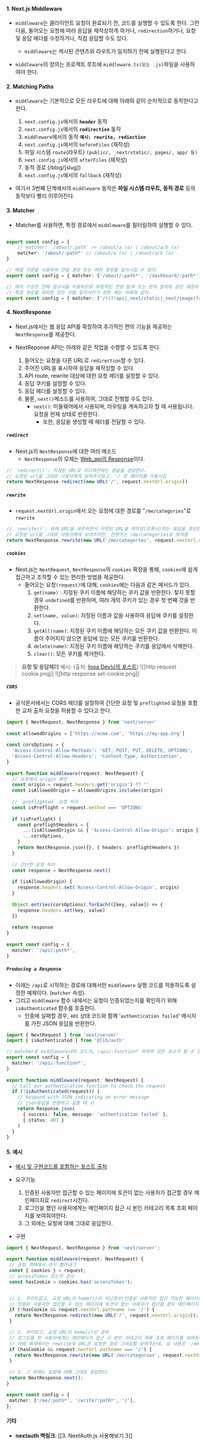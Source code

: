 
#### 1. Next.js Middleware

- `middleware`는 클라이언트 요청이 완료되기 전, 코드를 실행할 수 있도록 한다. 그런 다음, 들어오는 요청에 따라 응답을 재작성하게 하거나, `redirection`하거나, 요청 및 응답 헤더를 수정하거나, 직접 응답할 수도 있다.
	- `middleware`는 캐시된 콘텐츠와 라우트가 일치하기 전에 실행된다고 한다. 

- `middleware`의 정의는 프로젝트 루트에 `middleware.ts(또는 .js)`파일을 사용하여야 한다.


#### 2. Matching Paths

- `middleware`는 기본적으로 모든 라우트에 대해 아래와 같이 순차적으로 동작한다고 한다. 
	1. `next.config.js`에서의 **`header`** 동작
	2. `next.config.js`에서의 **`redirection`** 동작
	3. `middleware`에서의 동작 **`예시: rewrite, rediection`**
	4. `next.config.js`에서의 `beforeFiles` (재작성)
	5. 파일 시스템 `route`(라우트) `(public/, _next/static/, pages/, app/ 등)`
	6. `next.config.js`에서의 `afterFiles` (재작성)
	7. 동적 경로 (/blog/[slug])
	8. `next.config.js`에서의 `fallback` (재작성)

- 여기서 3번째 단계에서의 `middleware` 동작은 **파일 시스템 라우트, 동적 경로** 등의 동작보다 빨리 이루어진다.


#### 3. Matcher

- Matcher를 사용하면, 특정 경로에서 `middleware`를 필터링하여 실행할 수 있다.
```ts

export const config = {
	// matcher: '/about/:path' >> /about/a (o) | /about/a/b (x)
	matcher: '/about/:path*' // /about/a (o) | /about/a/b (o)
}

// 배열 구문을 사용하여 단일 경로 또는 여러 경로를 일치시킬 수 있다.
export const config = { matcher: ['/about/:path*', '/dashboard/:path*'], }

// 매처 구성은 전체 정규식을 허용하므로 부정적인 전방 탐색 또는 문자 일치와 같은 매칭이 지원된다.
// 특정 경로를 제외한 모든 것을 일치시키기 위한 예는 아래와 같다.
export const config = { matcher: ['/((?!api|_next/static|_next/image|favicon.ico).*)', ],}

```


#### 4. NextResponse

- Next.js에서는 웹 응답 API를 확장하여 추가적인 편의 기능을 제공하는 `NextResponse`를 제공한다.

- NextReponse API는 아래와 같은 작업을 수행할 수 있도록 한다.
	1. 들어오는 요청을 다른 URL로 `redirection`할 수 있다.
	2. 주어진 URL을 표시하여 응답을 재작성할 수 있다.
	3. API route, rewrite 대상에 대한 요청 헤더를 설정할 수 있다.
	4. 응답 쿠키를 설정할 수 있다.
	5. 응답 헤더를 설정할 수 있다.
	6. 물론, `next()`메소드를 사용하여, 그대로 진행할 수도 있다.
		- `next()`: 미들웨어에서 사용되며, 라우팅을 계속하고자 할 때 사용됩니다. 요청을 현재 상태로 반환한다. 
			- 또한, 응답을 생성할 때 헤더를 전달할 수 있다.

##### `redirect`

- Next.js의 `NextResponse`에 대한 여러 메소드
	- `NextResponse`의 모체는 [Web_api의 Response](https://developer.mozilla.org/ko/docs/Web/API/Response)이다.
```typescript
// `redirect()`: 지정된 URL로 리디렉션하는 응답을 생성한다.
// 요청된 url을 그대로 사용자에게 보여주지않고, '/'로 페이지를 이동시킴
return NextResponse.redirect(new URL('/', request.nextUrl.origin))
```

##### `rewrite`

-  `request.nextUrl.origin`에서 오는 요청에 대한 경로를 "`/me/categories`"로 `rewrite`
```typescript
// `rewrite()`: 원래 URL을 보존하면서 지정된 URL을 재작성(프록시)하는 응답을 생성한다.
// 요청된 url을 그대로 사용자에게 보여주지만, 컨텐츠는 /me/categories로 보여줌
return NextResponse.rewrite(new URL('/me/categories', request.nextUrl.origin))
```

##### `cookies`

-  Next.js는 `NextRequest`, `NextResponse`의 `cookies` 확장을 통해, `cookies`에 쉽게 접근하고 조작할 수 있는 편리한 방법을 제공한다.
	- 들어오는 요청`(request)`에 대해, `cookies`에는 다음과 같은 메서드가 있다.
		1. `get(name)` : 지정된 쿠키 이름에 해당하는 쿠키 값을 반환한다. 찾지 못할 경우 `undefined`를 반환하며, 여러 개의 쿠키가 있는 경우 첫 번째 것을 반환한다.
		2. `set(name, value)`: 지정된 이름과 값을 사용하여 응답에 쿠키를 설정한다.
		3. `getAll(name)`: 지정된 쿠키 이름에 해당하는 모든 쿠키 값을 반환한다. 이름이 주어지지 않으면 응답에 있는 모든 쿠키를 반환한다.
		4. `delete(name)`: 지정된 쿠키 이름에 해당하는 쿠키를 응답에서 삭제한다.
		5. `clear()`: 모든 쿠키를 제거한다. 

> **요청 및 응답헤더** 예시:  (출처: [Inpa Dev님의 포스트](https://inpa.tistory.com/entry/HTTP-%F0%9F%8C%90-%EC%9B%B9-%EB%B8%8C%EB%9D%BC%EC%9A%B0%EC%A0%80%EC%9D%98-%EC%BF%A0%ED%82%A4-%EA%B0%9C%EB%85%90-Cookie-%ED%97%A4%EB%8D%94-%EB%8B%A4%EB%A3%A8%EA%B8%B0#cookie_%EC%9A%94%EC%B2%AD_%ED%97%A4%EB%8D%94))
![[http request cookie.png]]
![[http response set-cookie.png]]

##### `CORS`

- 공식문서에서는 CORS 헤더를 설정하여 간단한 요청 및 `preflighted` 요청을 포함한 교차 출처 요청을 허용할 수 있다고 한다.
```ts
import { NextRequest, NextResponse } from 'next/server'
 
const allowedOrigins = ['https://acme.com', 'https://my-app.org']
 
const corsOptions = {
  'Access-Control-Allow-Methods': 'GET, POST, PUT, DELETE, OPTIONS',
  'Access-Control-Allow-Headers': 'Content-Type, Authorization',
}
 
export function middleware(request: NextRequest) {
  // 요청에서 origin 확인
  const origin = request.headers.get('origin') ?? ''
  const isAllowedOrigin = allowedOrigins.includes(origin)
 
  // `preflighted` 요청 처리
  const isPreflight = request.method === 'OPTIONS'
 
  if (isPreflight) {
    const preflightHeaders = {
      ...(isAllowedOrigin && { 'Access-Control-Allow-Origin': origin }),
      ...corsOptions,
    }
    return NextResponse.json({}, { headers: preflightHeaders })
  }
 
  // 간단한 요청 처리
  const response = NextResponse.next()
 
  if (isAllowedOrigin) {
    response.headers.set('Access-Control-Allow-Origin', origin)
  }
 
  Object.entries(corsOptions).forEach(([key, value]) => {
    response.headers.set(key, value)
  })
 
  return response
}
 
export const config = {
  matcher: '/api/:path*',
}
```

##### `Producing a Response`
- 아래는 `/api`로 시작하는 경로에 대해서만 `middleware` 실행 코드를 적용하도록 설정한 예제이다. (`matcher` 속성).
- 그리고 `middleware` 함수 내에서는 요청이 인증되었는지를 확인하기 위해 `isAuthenticated` 함수를 호출한다. 
	- 인증에 실패할 경우, `401` 상태 코드와 함께 '`authentication failed`' 메시지를 가진 JSON 응답을 반환한다.
```ts
import { NextRequest } from 'next/server'
import { isAuthenticated } from '@lib/auth'

// matcher로 middleware내의 코드가, /api/:function* 하위의 모든 요소가 탈 수 있도록
export const config = {
  matcher: '/api/:function*',
}
 
export function middleware(request: NextRequest) {
  // Call our authentication function to check the request
  if (!isAuthenticated(request)) {
    // Respond with JSON indicating an error message
    // json응답을 반환하고 싶을 때 사
    return Response.json(
      { success: false, message: 'authentication failed' },
      { status: 401 }
    )
  }
}
```


#### 5. 예시

 - [예시 및 구현코드를 포함하는 포스트 출처](https://velog.io/@pds0309/nextjs-%EB%AF%B8%EB%93%A4%EC%9B%A8%EC%96%B4%EB%9E%80)

-  요구기능
	1. 인증된 사용자만 접근할 수 있는 페이지에 토큰이 없는 사용자가 접근할 경우 메인페이지로 `redirect`시킨다.
	2. 로그인을 했던 사용자에게는 메인페이지 접근 시 본인 카테고리 목록 조회 페이지를 보여줘야한다.
	3. 그 외에는 요청에 대해 그대로 응답한다.

- 구현
 ```typescript
import { NextRequest, NextResponse } from 'next/server';

export function middleware(request: NextRequest) {
  // 요청 객체에서 쿠키 뽑아내기
  const { cookies } = request;
  // accessToken 있는지 검사
  const hasCookie = cookies.has('accessToken');


  // 1. 쿠키도없고, 요청 URL이 home(/)이 아닌경우(인증된 사용자만 접근 가능한 페이지인경우)
  // 인증된 사용자만 접근할 수 있는 페이지에 토큰이 없는 사용자가 접근할 경우 메인페이지로 redirect시킨다
  if (!hasCookie && request.nextUrl.pathname !== '/') {
    return NextResponse.redirect(new URL('/', request.nextUrl.origin));
  }

  // 2. 쿠키있고, 요청 URL이 home(/)인 경우
  // 로그인을 한 사용자에게는 메인페이지 접근 시 본인 카테고리 목록 조회 페이지를 보여줘야한다.
  // 아래 예제에서는 rewrite로 URL은 요청한 경로 그대로를 보여주는데, 실 내용은 '/me/categories'로 보여준다
  if (hasCookie && request.nextUrl.pathname === '/') {
    return NextResponse.rewrite(new URL('/me/categories', request.nextUrl.origin));
  }
  
  // 3. 그 외에는 요청에 대해 그대로 응답한다.
  return NextResponse.next();
}

export const config = {
  matcher: ['/me/:path*', '/write/:path*', '/'],
};
```

#### 기타
- **nextauth 백링크**: [[3. NextAuth.js 사용해보기 3]]
